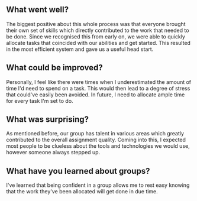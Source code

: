 ## What went well? 

The biggest positive about this whole process was that everyone brought their own set of skills which directly contributed to the work that needed to be done. Since we recognised this from early on, we were able to quickly allocate tasks that coincided with our abilities and get started. This resulted in the most efficient system and gave us a useful head start. 

## What could be improved? 

Personally, I feel like there were times when I underestimated the amount of time I'd need to spend on a task. This would then lead to a degree of stress that could've easily been avoided. In future, I need to allocate ample time for every task I'm set to do.

## What was surprising? 

As mentioned before, our group has talent in various areas which greatly contributed to the overall assignment quality. Coming into this, I expected most people to be clueless about the tools and technologies we would use, however someone always stepped up. 

## What have you learned about groups? 

I've learned that being confident in a group allows me to rest easy knowing that the work they've been allocated will get done in due time.  
